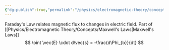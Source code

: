 ```yaml
---
{"dg-publish":true,"permalink":"/physics/electromagnetic-theory/concepts/faraday-s-law/"}
---
```


Faraday's Law relates magnetic flux to changes in electric field. Part of [[Physics/Electromagnetic Theory/Concepts/Maxwell's Laws\|Maxwell's Laws]]
$$
\oint \vec{E} \cdot d\vec{s} = -\frac{d\Phi_{b}}{dt}
$$
